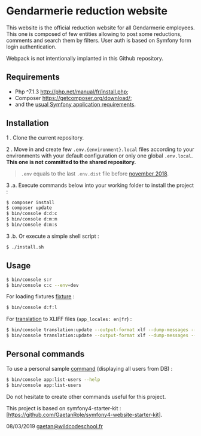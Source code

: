 Gendarmerie reduction website
=============================

This website is the official reduction website for all Gendarmerie employees.
This one is composed of few entities allowing to post some reductions, comments and search them by filters.
User auth is based on Symfony form login authentication.

Webpack is not intentionally implanted in this Github repository. 

Requirements
------------

  * Php ^7.1.3    http://php.net/manual/fr/install.php;
  * Composer        https://getcomposer.org/download/;
  * and the [usual Symfony application requirements][1].

Installation
------------

1 . Clone the current repository.

2 . Move in and create few `.env.{environment}.local` files according to your environments with your default configuration
or only one global `.env.local`. **This one is not committed to the shared repository.**
 
> `.env` equals to the last `.env.dist` file before [november 2018][2].

3 .a. Execute commands below into your working folder to install the project :

```bash
$ composer install
$ composer update
$ bin/console d:d:c
$ bin/console d:m:m
$ bin/console d:m:s
```
3 .b. Or execute a simple shell script :

```bash
$ ./install.sh
```

Usage
-----

```bash
$ bin/console s:r
$ bin/console c:c --env=dev
```

For loading fixtures [fixture][3] :
```bash
$ bin/console d:f:l
```

For [translation][4] to XLIFF files (`app_locales: en|fr`) :
```bash
$ bin/console translation:update --output-format xlf --dump-messages --force en
$ bin/console translation:update --output-format xlf --dump-messages --force fr
```

Personal commands
-----------------
To use a personal sample [command][5] (displaying all users from DB) :

```bash
$ bin/console app:list-users --help
$ bin/console app:list-users
```

Do not hesitate to create other commands useful for this project.

This project is based on symfony4-starter-kit : [https://github.com/GaetanRole/symfony4-website-starter-kit].

[1]: https://symfony.com/doc/current/reference/requirements.html
[2]: https://symfony.com/doc/current/configuration.html#the-env-file-environment-variables
[3]: https://symfony.com/doc/current/doctrine.html#doctrine-fixtures
[4]: https://symfony.com/doc/current/translation.html
[5]: https://symfony.com/doc/current/console.html

08/03/2019 gaetan@wildcodeschool.fr
